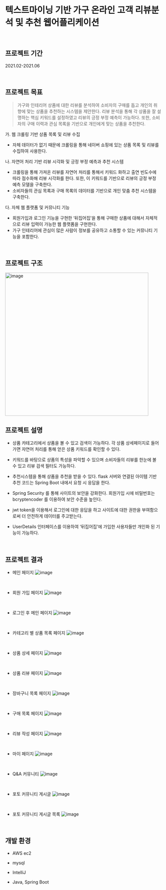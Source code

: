 # 텍스트마이닝 기반 가구 온라인 고객 리뷰분석 및 추천 웹어플리케이션
<br>

## 프로젝트 기간
2021.02-2021.06

<br>

## 프로젝트 목표

>가구와 인테리어 상품에 대한 리뷰를 분석하여 소비자의 구매를 돕고 개인의 취향에 맞는 상품을 추천하는 시스템을 제안한다.
>리뷰 분석을 통해 각 상품을 잘 설명하는 핵심 키워드를 설정하였고 리뷰의 긍정 부정 예측이 가능하다. 또한, 소비자의 구매 이력과 관심 목록을 기반으로 개인에게 맞는 상품을 추천한다.

가. 웹 크롤링 기반 상품 목록 및 리뷰 수집
- 자체 데이터가 없기 때문에 크롤링을 통해 네이버 쇼핑에 있는 상품 목록 및 리뷰를 수집하여 사용한다.

나. 자연어 처리 기반 리뷰 시각화 및 긍정 부정 예측과 추천 시스템
- 크롤링을 통해 가져온 리뷰를 자연어 처리를 통해서 키워드 화하고 출연 빈도수에 따라 점수화해 리뷰 시각화를 한다. 또한, 이 키워드를 기반으로 리뷰의 긍정 부정 예측 모델을 구축한다.
- 소비자들의 관심 목록과 구매 목록의 데이터를 기반으로 개인 맞춤 추천 시스템을 구축한다.

다. 자체 웹 플랫폼 및 커뮤니티 기능
- 회원가입과 로그인 기능을 구현한 ‘뒤집어집’을 통해 구매한 상품에 대해서 자체적으로 리뷰 입력이 가능한 웹 플랫폼을 구현한다.
- 가구 인테리어에 관심이 많은 사람이 정보를 공유하고 소통할 수 있는 커뮤니티 기능을 포함한다.

<br>

## 프로젝트 구조

<img width="462" alt="image" src="https://user-images.githubusercontent.com/58569346/168980594-4a7bafe9-85e0-4834-8721-c36672b02b56.png">
<br>

## 프로젝트 설명

* 상품 카테고리에서 상품을 볼 수 있고 검색이 가능하다. 각 상품 상세페이지로 들어가면 자연어 처리를 통해 얻은 상품 키워드를 확인할 수 있다.

* 키워드를 바탕으로 상품의 특성을 파악할 수 있으며 소비자들의 리뷰를 한눈에 볼 수 있고 리뷰 검색 필터도 가능하다.

* 추천시스템을 통해 상품을 추천을 받을 수 있다. flask 서버와 연결된 아이템 기반 추천 코드는 Spring Boot 내에서 요청 시 응답을 한다.

* Spring Security 를 통해 사이트의 보안을 강화한다. 회원가입 시에 비밀번호는 bcryptencoder 를 이용하여 보안 수준을 높인다.

* jwt token을 이용해서 로그인에 대한 응답을 하고 사이트에 대한 권한을 부여함으로써 더 안전하게 데이터를 주고받는다.

* UserDetails 인터페이스를 이용하여 ‘뒤집어집’에 가입한 사용자들만 개인화 된 기능이 가능하다.

<br>

## 프로젝트 결과

* 메인 페이지
![image](https://user-images.githubusercontent.com/58569346/168983877-46dbc729-21f8-4adf-8f5a-bb09e7dc8723.png)
<br>

* 회원 가입 페이지
![image](https://user-images.githubusercontent.com/58569346/168983898-c288acba-8db5-439e-9ac1-fa775bedb59f.png)
<br>

* 로그인 후 메인 페이지
![image](https://user-images.githubusercontent.com/58569346/168983915-9abc90d2-bbcb-4d8d-bbd3-bc5e71256a61.png)
<br>

* 카테고리 별 상품 목록 페이지
![image](https://user-images.githubusercontent.com/58569346/168983941-4d7caa0a-0870-402d-919f-eb56777aa8f1.png)
<br>

* 상품 상세 페이지
![image](https://user-images.githubusercontent.com/58569346/168984060-43b27939-c581-423d-9b13-e86b83b5a382.png)
<br>

* 상품 리뷰 페이지
![image](https://user-images.githubusercontent.com/58569346/168984141-3c6e1b75-0baa-47c4-8c4f-c2ebd2015e50.png)
<br>

* 장바구니 목록 페이지
![image](https://user-images.githubusercontent.com/58569346/168984167-c5d18a4e-0ee5-4366-bd4e-2c0ef9ccfa43.png)
<br>

* 구매 목록 페이지
![image](https://user-images.githubusercontent.com/58569346/168984197-ac29d637-8f5b-462e-a132-3f4dadb263df.png)
<br>

* 리뷰 작성 페이지
![image](https://user-images.githubusercontent.com/58569346/168984233-047c50eb-4ad1-48bc-a305-209d4266944d.png)
<br>

* 마이 페이지
![image](https://user-images.githubusercontent.com/58569346/168984255-8e8b1f37-62b9-40bb-8d35-779d5319d093.png)
<br>

* Q&A 커뮤니티
![image](https://user-images.githubusercontent.com/58569346/168984269-c6469e4d-02fe-42fe-913e-955ac4dcfb17.png)
<br>

* 포토 커뮤니티 게시글
![image](https://user-images.githubusercontent.com/58569346/168984461-ec4e8f2d-1661-47a6-a619-feb7bc3a19cb.png)
<br>

* 포토 커뮤니티 게시글 목록
![image](https://user-images.githubusercontent.com/58569346/168984433-837a0356-3630-44df-af90-b50b5382b40b.png)


<br>

## 개발 환경

* AWS ec2

* mysql

* IntelliJ

* Java, Spring Boot


